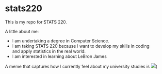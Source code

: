 # stats220

This is my repo for STATS 220. 

A little about me:

- I am undertaking a degree in Computer Science.
- I am taking STATS 220 because I want to develop my skills in coding and apply statistics in the real world.
- I am interested in learning about LeBron James

A meme that captures how I currently feel about my university studies is ![]([https://tenor.com/view/lebron-james-lbj-lebron-nba-lakers-gif-17826620950210234090]))
